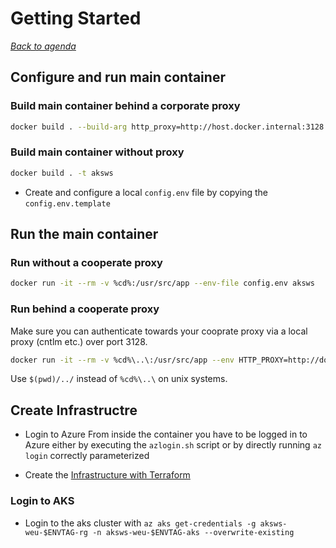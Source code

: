 # Getting Started

[_Back to agenda_](../README.md)

## Configure and run main container

### Build main container behind a corporate proxy

```bash
docker build . --build-arg http_proxy=http://host.docker.internal:3128 --build-arg https_proxy=http://host.docker.internal:3128 -t aksws
```

### Build main container without proxy

```bash
docker build . -t aksws
```

- Create and configure a local `config.env` file by copying the `config.env.template`

## Run the main container

### Run without a cooperate proxy

```bash
docker run -it --rm -v %cd%:/usr/src/app --env-file config.env aksws
```

### Run behind a cooperate proxy

Make sure you can authenticate towards your cooprate proxy via a local proxy (cntlm etc.) over port 3128.

```bash
docker run -it --rm -v %cd%\..\:/usr/src/app --env HTTP_PROXY=http://docker.for.win.localhost:3128 --env HTTPS_PROXY=http://docker.for.win.localhost:3128 --env-file ./config.env aksws
```

Use `$(pwd)/../` instead of `%cd%\..\` on unix systems.

## Create Infrastructre

- Login to Azure
  From inside the container you have to be logged in to Azure either by executing the `azlogin.sh` script or by directly running `az login` correctly parameterized

- Create the [Infrastructure with Terraform](../04-infrastructure-deployment/README.md)

### Login to AKS

- Login to the aks cluster with `az aks get-credentials -g aksws-weu-$ENVTAG-rg -n aksws-weu-$ENVTAG-aks --overwrite-existing`